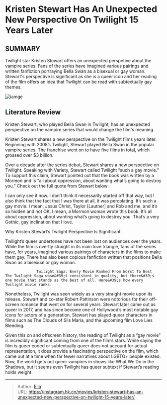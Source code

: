 # Kristen Stewart Has An Unexpected New Perspective On Twilight 15 Years Later


## SUMMARY 



  Twilight star Kristen Stewart offers an unexpected perspetive about the vampire series.   Fans of the series have imagined various pairings and written fanfiction portraying Bella Swan as a bisexual or gay woman.   Stewart&#39;s perspective is significant as she is a queer icon and her reading of the film offers an idea that Twilight can be read with subtextually gay themes.  

![iamge](https://static1.srcdn.com/wordpress/wp-content/uploads/2023/06/twilight-kristen-stewart-and-robert-pattinson-as-bella-swan-and-edward-cullen-jumping-scene.jpg)

## Literature Review

Kristen Stewart, who played Bella Swan in Twilight, has an unexpected perspective on the vampire series that would change the film&#39;s meaning.




Kristen Stewart shares a new perspective on the Twilight films years later. Beginning with 2008’s Twilight, Stewart played Bella Swan in the popular vampire series. The franchise went on to have five films in total, which grossed over $3 billion.




Over a decade after the series debut, Stewart shares a new perspective on Twilight. Speaking with Variety, Stewart called Twilight “such a gay movie.” To support this claim, Stewart pointed out that the book was written by a Mormon and is “all about oppression, about wanting what’s going to destroy you.” Check out the full quote from Stewart below:


I can only see it now. I don’t think it necessarily started off that way, but I also think that the fact that I was there at all, it was percolating. It’s such a gay movie. I mean, Jesus Christ, Taylor [Lautner] and Rob and me, and it’s so hidden and not OK. I mean, a Mormon woman wrote this book. It’s all about oppression, about wanting what’s going to destroy you. That’s a very Gothic, gay inclination that I love.



 Why Kristen Stewart’s Twilight Perspective Is Significant 
         




Twilight’s queer undertones have not been lost on audiences over the years. While the film is overtly straight in its main love triangle, fans of the series have, for years, imagined various pairings of characters in the films to make them gay. There has also been copious fanfiction written that positions Bella Swan as a bisexual or gay woman.

                  Twilight Saga: Every Movie Ranked From Worst To Best   The Twilight Saga wasn&#39;t consistent in quality, but there&#39;s one movie that stands as the best of all. Here&#39;s how every Twilight movie ranks.   

Nonetheless, Twilight was seen widely as a very straight movie upon its release. Stewart and co-star Robert Pattinson were notorious for their off-screen romance that went on for several years. Stewart later came out as queer in 2017, and has since become one of Hollywood’s most notable gay icons for actors of a generation. Stewart has played queer characters in films such as The Clouds of Sils Maria, and the upcoming film Love Lies Bleeding.




Given this on and offscreen history, the reading of Twilight as a “gay movie” is incredibly significant coming from one of the film’s stars. While saying the film is queer coded or subtextually queer does not account for actual representation, it does provide a fascinating perspective on the film, which came out at a time when far fewer narratives about LGBTQ&#43; people existed. Now, the world gets out queer vampires in shows like What We Do in the Shadows, but it seems even Twilight has queer subtext if Stewart’s reading holds weight.



---

> Author: [Ella](https://instagram.hk.cn/)  
> URL: https://instagram.hk.cn/movies/kristen-stewart-has-an-unexpected-new-perspective-on-twilight-15-years-later/  

